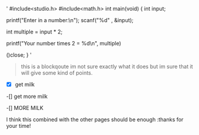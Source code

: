 '
#include<studio.h>
#include<math.h>
int main(void)
{
int input;

printf("Enter in a number:\n");
scanf("%d" , &input);

int multiple = input * 2;

printf("Your number times 2 = %d\n", multiple)

()close;
}
'
 
 >this is a blockqoute im not sure exactly what it does but im sure that it will give some kind of points.
 
 
 -[x] get milk
 
 -[] get more milk
 
 -[] MORE MILK
 
 
 I think this combined with the other pages should be enough
 :thanks for your time!